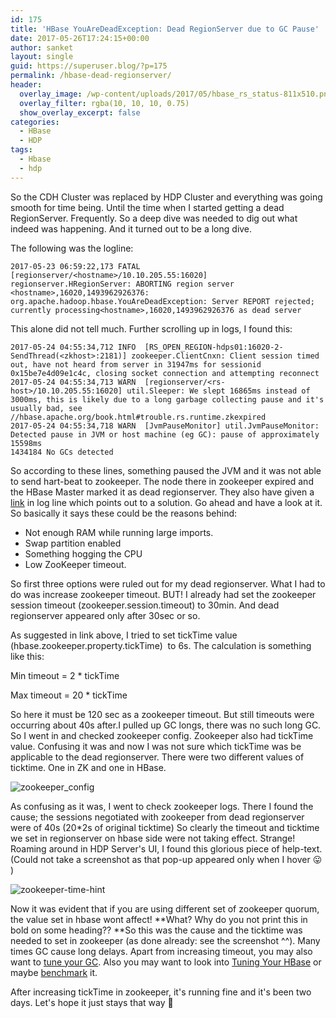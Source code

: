 ```yaml
---
id: 175
title: 'HBase YouAreDeadException: Dead RegionServer due to GC Pause'
date: 2017-05-26T17:24:15+00:00
author: sanket
layout: single
guid: https://superuser.blog/?p=175
permalink: /hbase-dead-regionserver/
header:
  overlay_image: /wp-content/uploads/2017/05/hbase_rs_status-811x510.png
  overlay_filter: rgba(10, 10, 10, 0.75)
  show_overlay_excerpt: false
categories:
  - HBase
  - HDP
tags:
  - Hbase
  - hdp
---
```


So the CDH Cluster was replaced by HDP Cluster and everything was going smooth for time being. Until the time when I started getting a dead RegionServer. Frequently. So a deep dive was needed to dig out what indeed was happening. And it turned out to be a long dive.

The following was the logline:

```
2017-05-23 06:59:22,173 FATAL [regionserver/<hostname>/10.10.205.55:16020] regionserver.HRegionServer: ABORTING region server <hostname>,16020,1493962926376: org.apache.hadoop.hbase.YouAreDeadException: Server REPORT rejected; currently processing<hostname>,16020,1493962926376 as dead server
```

This alone did not tell much. Further scrolling up in logs, I found this:

```
2017-05-24 04:55:34,712 INFO  [RS_OPEN_REGION-hdps01:16020-2-SendThread(<zkhost>:2181)] zookeeper.ClientCnxn: Client session timed out, have not heard from server in 31947ms for sessionid 0x15be7e4d09e1c4c, closing socket connection and attempting reconnect
2017-05-24 04:55:34,713 WARN  [regionserver/<rs-host>/10.10.205.55:16020] util.Sleeper: We slept 16865ms instead of 3000ms, this is likely due to a long garbage collecting pause and it's usually bad, see //hbase.apache.org/book.html#trouble.rs.runtime.zkexpired
2017-05-24 04:55:34,718 WARN  [JvmPauseMonitor] util.JvmPauseMonitor: Detected pause in JVM or host machine (eg GC): pause of approximately 15598ms
1434184 No GCs detected
```

So according to these lines, something paused the JVM and it was not able to send hart-beat to zookeeper. The node there in zookeeper expired and the HBase Master marked it as dead regionserver. They also have given a <a href="//hbase.apache.org/book.html#trouble.rs.runtime.zkexpired" target="_blank" rel="noopener noreferrer">link</a> in log line which points out to a solution. Go ahead and have a look at it. So basically it says these could be the reasons behind:

  * Not enough RAM while running large imports.
  * Swap partition enabled
  * Something hogging the CPU
  * Low ZooKeeper timeout.

So first three options were ruled out for my dead regionserver. What I had to do was increase zookeeper timeout. BUT! I already had set the zookeeper session timeout (zookeeper.session.timeout) to 30min. And dead regionserver appeared only after 30sec or so.

As suggested in link above, I tried to set tickTime value (hbase.zookeeper.property.tickTime)  to 6s. The calculation is something like this:

Min timeout = 2 * tickTime

Max timeout = 20 * tickTime

So here it must be 120 sec as a zookeeper timeout. But still timeouts were occurring about 40s after.I pulled up GC longs, there was no such long GC. So I went in and checked zookeeper config. Zookeeper also had tickTime value. Confusing it was and now I was not sure which tickTime was be applicable to the dead regionserver. There were two different values of ticktime. One in ZK and one in HBase.

![zookeeper_config]({{"/wp-content/uploads/2017/05/zookeeper_config.png"}})

As confusing as it was, I went to check zookeeper logs. There I found the cause; the sessions negotiated with zookeeper from dead regionserver were of 40s (20*2s of original ticktime) So clearly the timeout and ticktime we set in regionserver on hbase side were not taking effect. Strange! Roaming around in HDP Server's UI, I found this glorious piece of help-text. (Could not take a screenshot as that pop-up appeared only when I hover 😛 )

![zookeeper-time-hint]({{"/wp-content/uploads/2017/05/IMG_20170524_150126-225x300.jpeg"}})

Now it was evident that if you are using different set of zookeeper quorum, the value set in hbase wont affect! **What? Why do you not print this in bold on some heading?? **So this was the cause and the ticktime was needed to set in zookeeper (as done already: see the screenshot ^^). Many times GC cause long delays. Apart from increasing timeout, you may also want to <a href="//www.oracle.com/technetwork/java/javase/gc-tuning-6-140523.html" target="_blank" rel="noopener noreferrer">tune your GC</a>. Also you may want to look into <a href="//superuser.blog/tuning-hbase/" target="_blank" rel="noopener noreferrer">Tuning Your HBase</a> or maybe <a href="//superuser.blog/hbase-benchmarking/" target="_blank" rel="noopener noreferrer">benchmark</a> it.

After increasing tickTime in zookeeper, it's running fine and it's been two days. Let's hope it just stays that way 🙂